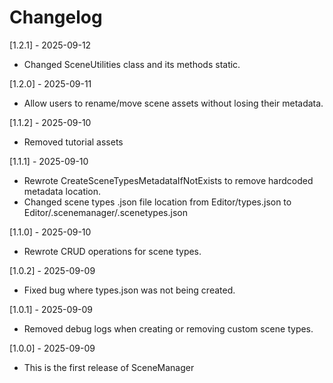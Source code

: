 # Changelog

[1.2.1] - 2025-09-12
- Changed SceneUtilities class and its methods static.

[1.2.0] - 2025-09-11
- Allow users to rename/move scene assets without losing their metadata.

[1.1.2] - 2025-09-10
- Removed tutorial assets

[1.1.1] - 2025-09-10
- Rewrote CreateSceneTypesMetadataIfNotExists to remove hardcoded metadata location.
- Changed scene types .json file location from Editor/types.json to Editor/.scenemanager/.scenetypes.json

[1.1.0] - 2025-09-10
- Rewrote CRUD operations for scene types.

[1.0.2] - 2025-09-09
- Fixed bug where types.json was not being created.

[1.0.1] - 2025-09-09
- Removed debug logs when creating or removing custom scene types.

[1.0.0] - 2025-09-09
- This is the first release of SceneManager